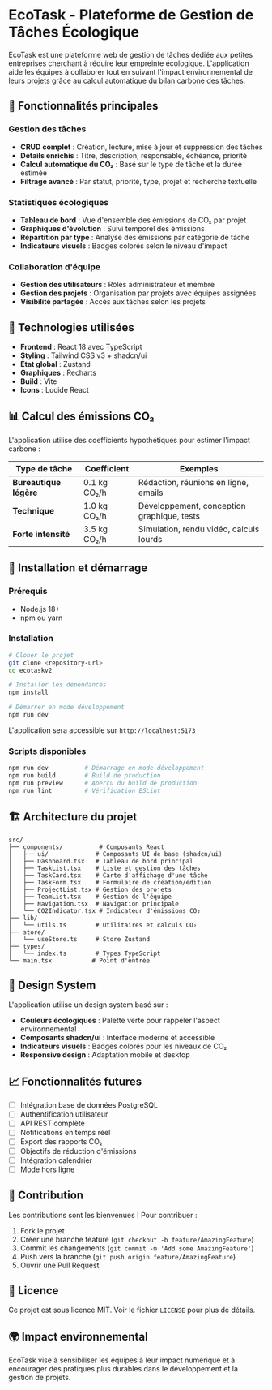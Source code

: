 # EcoTask - Plateforme de Gestion de Tâches Écologique

EcoTask est une plateforme web de gestion de tâches dédiée aux petites entreprises cherchant à réduire leur empreinte écologique. L'application aide les équipes à collaborer tout en suivant l'impact environnemental de leurs projets grâce au calcul automatique du bilan carbone des tâches.

## 🌱 Fonctionnalités principales

### Gestion des tâches
- **CRUD complet** : Création, lecture, mise à jour et suppression des tâches
- **Détails enrichis** : Titre, description, responsable, échéance, priorité
- **Calcul automatique du CO₂** : Basé sur le type de tâche et la durée estimée
- **Filtrage avancé** : Par statut, priorité, type, projet et recherche textuelle

### Statistiques écologiques
- **Tableau de bord** : Vue d'ensemble des émissions de CO₂ par projet
- **Graphiques d'évolution** : Suivi temporel des émissions
- **Répartition par type** : Analyse des émissions par catégorie de tâche
- **Indicateurs visuels** : Badges colorés selon le niveau d'impact

### Collaboration d'équipe
- **Gestion des utilisateurs** : Rôles administrateur et membre
- **Gestion des projets** : Organisation par projets avec équipes assignées
- **Visibilité partagée** : Accès aux tâches selon les projets

## 🔧 Technologies utilisées

- **Frontend** : React 18 avec TypeScript
- **Styling** : Tailwind CSS v3 + shadcn/ui
- **État global** : Zustand
- **Graphiques** : Recharts
- **Build** : Vite
- **Icons** : Lucide React

## 📊 Calcul des émissions CO₂

L'application utilise des coefficients hypothétiques pour estimer l'impact carbone :

| Type de tâche | Coefficient | Exemples |
|---------------|-------------|----------|
| **Bureautique légère** | 0.1 kg CO₂/h | Rédaction, réunions en ligne, emails |
| **Technique** | 1.0 kg CO₂/h | Développement, conception graphique, tests |
| **Forte intensité** | 3.5 kg CO₂/h | Simulation, rendu vidéo, calculs lourds |

## 🚀 Installation et démarrage

### Prérequis
- Node.js 18+ 
- npm ou yarn

### Installation
```bash
# Cloner le projet
git clone <repository-url>
cd ecotaskv2

# Installer les dépendances
npm install

# Démarrer en mode développement
npm run dev
```

L'application sera accessible sur `http://localhost:5173`

### Scripts disponibles
```bash
npm run dev          # Démarrage en mode développement
npm run build        # Build de production
npm run preview      # Aperçu du build de production
npm run lint         # Vérification ESLint
```

## 🏗️ Architecture du projet

```
src/
├── components/          # Composants React
│   ├── ui/             # Composants UI de base (shadcn/ui)
│   ├── Dashboard.tsx   # Tableau de bord principal
│   ├── TaskList.tsx    # Liste et gestion des tâches
│   ├── TaskCard.tsx    # Carte d'affichage d'une tâche
│   ├── TaskForm.tsx    # Formulaire de création/édition
│   ├── ProjectList.tsx # Gestion des projets
│   ├── TeamList.tsx    # Gestion de l'équipe
│   ├── Navigation.tsx  # Navigation principale
│   └── CO2Indicator.tsx # Indicateur d'émissions CO₂
├── lib/
│   └── utils.ts        # Utilitaires et calculs CO₂
├── store/
│   └── useStore.ts     # Store Zustand
├── types/
│   └── index.ts        # Types TypeScript
└── main.tsx           # Point d'entrée
```

## 🎨 Design System

L'application utilise un design system basé sur :
- **Couleurs écologiques** : Palette verte pour rappeler l'aspect environnemental
- **Composants shadcn/ui** : Interface moderne et accessible
- **Indicateurs visuels** : Badges colorés pour les niveaux de CO₂
- **Responsive design** : Adaptation mobile et desktop

## 📈 Fonctionnalités futures

- [ ] Intégration base de données PostgreSQL
- [ ] Authentification utilisateur
- [ ] API REST complète
- [ ] Notifications en temps réel
- [ ] Export des rapports CO₂
- [ ] Objectifs de réduction d'émissions
- [ ] Intégration calendrier
- [ ] Mode hors ligne

## 🤝 Contribution

Les contributions sont les bienvenues ! Pour contribuer :

1. Fork le projet
2. Créer une branche feature (`git checkout -b feature/AmazingFeature`)
3. Commit les changements (`git commit -m 'Add some AmazingFeature'`)
4. Push vers la branche (`git push origin feature/AmazingFeature`)
5. Ouvrir une Pull Request

## 📝 Licence

Ce projet est sous licence MIT. Voir le fichier `LICENSE` pour plus de détails.

## 🌍 Impact environnemental

EcoTask vise à sensibiliser les équipes à leur impact numérique et à encourager des pratiques plus durables dans le développement et la gestion de projets.
